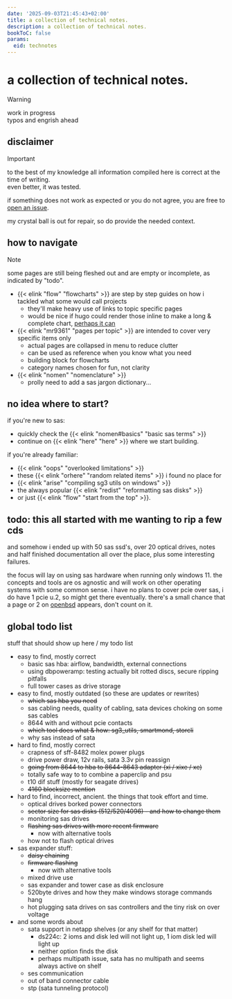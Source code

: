 ```yaml
---
date: '2025-09-03T21:45:43+02:00'
title: a collection of technical notes.
description: a collection of technical notes.
bookToC: false
params:
  eid: technotes
---
```

# a collection of technical notes.
> [!WARNING]
> work in progress  
> typos and engrish ahead

## disclaimer
> [!IMPORTANT]
> to the best of my knowledge all information compiled here is correct at the time of writing.  
> even better, it was tested.

if something does not work as expected or you do not agree, you are free to [open an issue](https://github.com/inphobia/inphobia.github.io/issues).

my crystal ball is out for repair, so do provide the needed context.

## how to navigate
> [!NOTE]
> some pages are still being fleshed out and are empty or incomplete, as indicated by "todo".
- {{< elink "flow" "flowcharts" >}} are step by step guides on how i tackled what some would call projects
  - they'll make heavy use of links to topic specific pages
  - would be nice if hugo could render those inline to make a long & complete chart, [perhaps it can](https://gohugo.io/render-hooks/links/#pageinner-details)
- {{< elink "mr9361" "pages per topic" >}} are intended to cover very specific items only
  - actual pages are collapsed in menu to reduce clutter
  - can be used as reference when you know what you need
  - building block for flowcharts
  - category names chosen for fun, not clarity
- {{< elink "nomen" "nomenclature" >}}
  - prolly need to add a sas jargon dictionary...

## no idea where to start?
if you're new to sas:
- quickly check the {{< elink "nomen#basics" "basic sas terms" >}}
- continue on {{< elink "here" "here" >}} where we start building.

if you're already familiar:
- {{< elink "oops" "overlooked limitations" >}}
- these {{< elink "orhere" "random related items" >}} i found no place for
- {{< elink "arise" "compiling sg3 utils on windows" >}}
- the always popular {{< elink "redist" "reformatting sas disks" >}}
- or just {{< elink "flow" "start from the top" >}}.

## todo: this all started with me wanting to rip a few cds
and somehow i ended up with 50 sas ssd's, over 20 optical drives, notes and
half finished documentation all over the place, plus some interesting failures.

the focus will lay on using sas hardware when running only windows 11. the concepts
and tools are os agnostic and will work on other operating systems with some common
sense. i have no plans to cover pcie over sas, i do have 1 pcie u.2, so might get there
eventually. there's a small chance that a page or 2 on [openbsd](https://openbsd.org) appears,
don't count on it.

## global todo list
stuff that should show up here / my todo list

- easy to find, mostly correct
  - basic sas hba: airflow, bandwidth, external connections
  - using dbpoweramp: testing actually bit rotted discs, secure ripping pitfalls
  - full tower cases as drive storage
- easy to find, mostly outdated (so these are updates or rewrites)
  - ~~which sas hba you need~~
  - sas cabling needs, quality of cabling, sata devices choking on some sas cables
  - 8644 with and without pcie contacts
  - ~~which tool does what & how: sg3_utils, smartmond, storcli~~
  - why sas instead of sata
- hard to find, mostly correct
  - crapness of sff-8482 molex power plugs
  - drive power draw, 12v rails, sata 3.3v pin reassign
  - ~~going from 8644 to hba to 8644-8643 adapter (xi / xixe / xe)~~
  - totally safe way to to combine a paperclip and psu
  - t10 dif stuff (mostly for seagate drives)
  - ~~4160 blocksize mention~~
- hard to find, incorrect, ancient. the things that took effort and time.
  - optical drives borked power connectors
  - ~~sector size for sas disks (512/520/4096) - and how to change them~~
  - monitoring sas drives
  - ~~flashing sas drives with more recent firmware~~
    - now with alternative tools
  - how not to flash optical drives
- sas expander stuff:
  - ~~daisy chaining~~
  - ~~firmware flashing~~
    - now with alternative tools
  - mixed drive use
  - sas expander and tower case as disk enclosure
  - 520byte drives and how they make windows storage commands hang
  - hot plugging sata drives on sas controllers and the tiny risk on over voltage
- and some words about
  - sata support in netapp shelves (or any shelf for that matter)
    - ds224c: 2 ioms and disk led will not light up, 1 iom disk led will light up
    - neither option finds the disk
    - perhaps multipath issue, sata has no multipath and seems always active on shelf
  - ses communication
  - out of band connector cable
  - stp (sata tunneling protocol)
